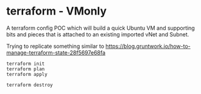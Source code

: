 # terraform - VMonly

A terraform config POC which will build a quick Ubuntu VM and supporting bits and pieces that is attached to an existing imported vNet and Subnet.

Trying to replicate something similar to
https://blog.gruntwork.io/how-to-manage-terraform-state-28f5697e68fa

```
terraform init
terraform plan
terraform apply
```

```
terraform destroy
```
